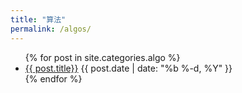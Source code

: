 ```yaml
---
title: "算法"
permalink: /algos/
---
```


<ul class="myposts">
{% for post in site.categories.algo %}
    <li><a href="{{ post.url }}">{{ post.title}}</a>
    <span class="postDate">{{ post.date | date: "%b %-d, %Y" }}</span>
    </li>
{% endfor %}
</ul>
